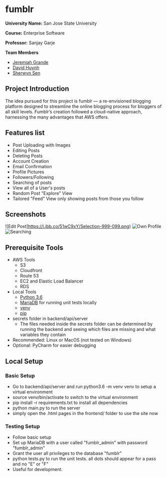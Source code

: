 # fumblr

<b>University Name:</b> San Jose State University

<b>Course:</b> Enterprise Software

<b>Professor:</b> Sanjay Garje

<b>Team Members</b>
- [Jeremiah Grande](https://www.linkedin.com/in/jeregrande/)
- [David Huynh](https://www.linkedin.com/in/david-huynh-101784194/)
- [Sherwyn Sen](https://www.linkedin.com/in/sherwyn-sen-2b0a78151/)

## Project Introduction
The idea pursued for this project is fumblr — a re-envisioned blogging platform designed to streamline the online blogging process for bloggers of all skill levels. Fumblr’s creation followed a cloud-native approach, harnessing the many advantages that AWS offers.

## Features list
- Post Uploading with Images
- Editing Posts
- Deleting Posts
- Account Creation
- Email Confirmation
- Profile Pictures
- Followers/Following
- Searching of posts
- View all of a User's posts
- Random Post "Explore" View
- Tailored "Feed" View only showing posts from those you follow

## Screenshots
![Edit Post]https://i.ibb.co/51wC9xY/Selection-999-099.png)
![Own Profile](https://i.ibb.co/RQ3CB3B/Selection-999-100.png)
![Searching](https://ibb.co/s32Z8YX)

## Prerequisite Tools
- AWS Tools
  - S3
  - Cloudfront
  - Route 53
  - EC2 and Elastic Load Balancer
  - RDS
- Local Tools
  - [Python 3.6](https://www.python.org/downloads/release/python-369/)
  - [MariaDB](https://mariadb.org/) for running unit tests locally
  - [venv](https://docs.python.org/3/library/venv.html)
  - [pip](https://pypi.org/project/pip/) 
- secrets folder in backend/api/server
  - The files needed inside the secrets folder can be determined by running the backend and seeing which files are missing and what variables they contain
- Recommended: Linux or MacOS (not tested on Windows)
- Optional: PyCharm for easier debugging

## Local Setup
### Basic Setup
- Go to backend/api/server and run python3.6 -m venv venv to setup a virtual environment
- source venv/bin/activate to switch to the virtual environment
- pip install -r requirements.txt to install all dependencies
- python main.py to run the server
- simply open the .html pages in the frontend/ folder to use the site now

### Testing Setup
- Follow basic setup
- Set up MariaDB with a user called "fumblr_admin" with password "fumblr_admin"
- Grant the user all privileges to the database "fumblr"
- python tests.py to run the unit tests. all dots should appear for a pass and no "E" or "F"
- Useful for development.
